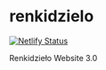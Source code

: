 # renkidzielo

[![Netlify Status](https://api.netlify.com/api/v1/badges/214ef4b9-4d54-4a55-8004-bcd9c35edda3/deploy-status)](https://app.netlify.com/sites/renkidzielo/deploys)

Renkidzieło Website 3.0
